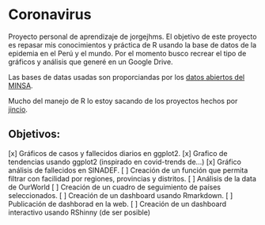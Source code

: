 Coronavirus
===========

Proyecto personal de aprendizaje de jorgejhms. El objetivo de este proyecto es repasar mis conocimientos y práctica de R usando la base de datos de la epidemia en el Perú y el mundo. Por el momento busco recrear el tipo de gráficos y análisis que generé en un Google Drive.

Las bases de datas usadas son proporciandas por los [datos abiertos del MINSA](https://www.minsa.gob.pe/datosabiertos/).

Mucho del manejo de R lo estoy sacando de los proyectos hechos por [jincio](https://github.com/jincio).

Objetivos:
-----------

[x] Gráficos de casos y fallecidos diarios en ggplot2.
[x] Grafico de tendencias usando ggplot2 (inspirado en covid-trends de...)
[x] Gráfico análisis de fallecidos en SINADEF.
[ ] Creación de un función que permita filtrar con facilidad por regiones, provincias y distritos.
[ ] Análisis de la data de OurWorld
[ ] Creación de un cuadro de seguimiento de países seleccionados.
[ ] Creación de un dashboard usando Rmarkdown.
[ ] Publicación de dashborad en la web.
[ ] Creación de un dashboard interactivo usando RShinny (de ser posible)